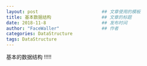 ```yaml
---
layout: post                        ## 文章使用的模板
title: 基本数据结构 					## 文章的标题
date: 2018-11-8						## 发布时间
author: "FaceWaller"                ## 作者
categories:	DataStructure
tags: DataStructure
---
```


基本的数据结构 !!!!!

